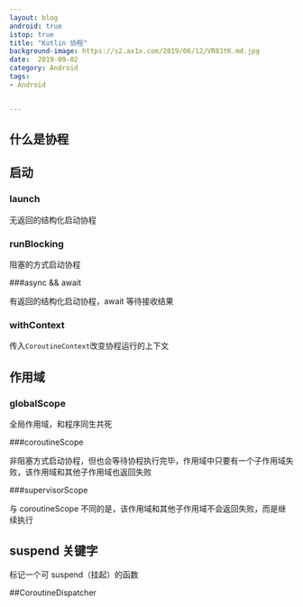 ```yaml
---
layout: blog 
android: true 
istop: true
title: "Kotlin 协程" 
background-image: https://s2.ax1x.com/2019/06/12/VR83tK.md.jpg
date:  2019-09-02
category: Android
tags: 
- Android


---
```


## 什么是协程

## 启动

### launch

无返回的结构化启动协程

### runBlocking

阻塞的方式启动协程

###async && await

有返回的结构化启动协程，await 等待接收结果

### withContext

传入`CoroutineContext`改变协程运行的上下文

## 作用域

### globalScope

全局作用域，和程序同生共死

###coroutineScope

非阻塞方式启动协程，但也会等待协程执行完毕，作用域中只要有一个子作用域失败，该作用域和其他子作用域也返回失败

###supervisorScope

与 coroutineScope 不同的是，该作用域和其他子作用域不会返回失败，而是继续执行

## suspend 关键字

标记一个可 suspend（挂起）的函数

##CoroutineDispatcher










